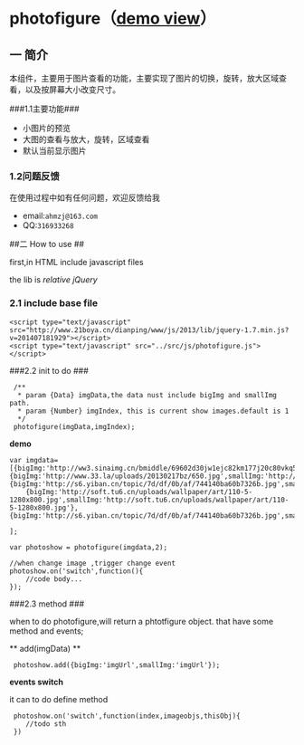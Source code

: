 photofigure（**[demo view](http://htmlpreview.github.io/?https://github.com/robinma/photofigure/blob/master/demo/demo_test.html)**）
===========

## 一 简介 ##

本组件，主要用于图片查看的功能，主要实现了图片的切换，旋转，放大区域查看，以及按屏幕大小改变尺寸。

###1.1主要功能###
- 小图片的预览
- 大图的查看与放大，旋转，区域查看
- 默认当前显示图片

### 1.2问题反馈

在使用过程中如有任何问题，欢迎反馈给我

- email:`ahmzj@163.com`
- QQ:`316933268`



##二 How to use ##

first,in HTML include javascript files

the lib is *relative jQuery*

### 2.1 include base file
    
    <script type="text/javascript" src="http://www.21boya.cn/dianping/www/js/2013/lib/jquery-1.7.min.js?v=201407181929"></script>
    <script type="text/javascript" src="../src/js/photofigure.js"></script>
    
###2.2 init to do ###

     /**
      * param {Data} imgData,the data nust include bigImg and smallImg path.
      * param {Number} imgIndex, this is current show images.default is 1
      */
     photofigure(imgData,imgIndex);   
     
**demo**

    var imgdata=[{bigImg:'http://ww3.sinaimg.cn/bmiddle/69602d30jw1ejc82km177j20c80vkq5r.jpg',smallImg:'http://ww3.sinaimg.cn/bmiddle/69602d30jw1ejc82km177j20c80vkq5r.jpg'},{bigImg:'http://www.33.la/uploads/20130217bz/650.jpg',smallImg:'http://www.33.la/uploads/20130217bz/650.jpg'},{bigImg:'http://s6.yiban.cn/topic/7d/df/0b/af/744140ba60b7326b.jpg',smallImg:'http://s6.yiban.cn/topic/7d/df/0b/af/744140ba60b7326b.jpg'},
		{bigImg:'http://soft.tu6.cn/uploads/wallpaper/art/110-5-1280x800.jpg',smallImg:'http://soft.tu6.cn/uploads/wallpaper/art/110-5-1280x800.jpg'},{bigImg:'http://s6.yiban.cn/topic/7d/df/0b/af/744140ba60b7326b.jpg',smallImg:'http://s6.yiban.cn/topic/7d/df/0b/af/744140ba60b7326b.jpg'},
		
	];
	
	var photoshow = photofigure(imgdata,2);
	
	//when change image ,trigger change event
    photoshow.on('switch',function(){
    	//code body...
    });
   
   
###2.3 method ###
 
 when to do photofigure,will return a phtotfigure object.
 that have some method and events;
 
 ** add(imgData) **
 
     photoshow.add({bigImg:'imgUrl',smallImg:'imgUrl'}); 
     
**events switch**

it can to do define method
 
     photoshow.on('switch',function(index,imageobjs,thisObj){
     	//todo sth
     })  


